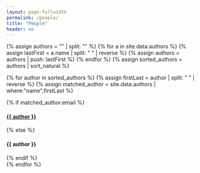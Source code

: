 ```yaml
---
layout: page-fullwidth
permalink: /people/
title: "People"
header: no
---
```


{% assign authors = "" | split: "" %}
{% for a in site.data.authors %}
    {% assign lastFirst = a.name | split: " " | reverse %}
    {% assign authors = authors | push: lastFirst %}
{% endfor %}
{% assign sorted_authors = authors | sort_natural %}

{% for author in sorted_authors %}
    {% assign firstLast = author | split: " " | reverse %}
    {% assign matched_author = site.data.authors | where:"name",firstLast %}
    <!-- do something with the author -->
    <div>
    {% if matched_author.email %}
    <h4><a href="mailto:{{ matched_author.email }}">{{ author }}</a></h4>
    {% else %}
        <h4>{{ author }}</h4>
        {% endif %}
    </div>
{% endfor %}